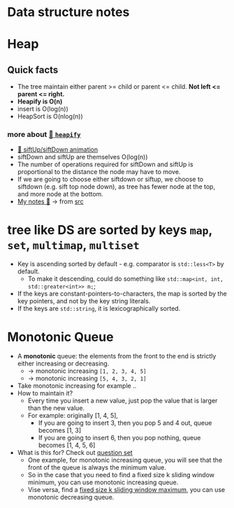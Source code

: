 # Data structure notes

# Heap
## Quick facts
- The tree maintain either parent >= child or parent <= child. **Not left <= parent <= right.**
- **Heapify is O(n)**
- insert is O(log(n))
- HeapSort is O(nlog(n))
### more about [:link: `heapify`](https://stackoverflow.com/questions/9755721/how-can-building-a-heap-be-on-time-complexity)
- [:link: siftUp/siftDown animation](https://youtu.be/5iBUTMWGtIQ)
- siftDown and siftUp are themselves O(log(n))
- The number of operations required for siftDown and siftUp is proportional to the distance the node may have to move.
- If we are going to choose either siftdown or siftup, we choose to siftdown (e.g. sift top node down), as tree has fewer node at the top, and more node at the bottom.
- [My notes :orange_book:](../srcs/heapify.jpeg) -> from [src](http://www.cs.umd.edu/~meesh/351/mount/lectures/lect14-heapsort-analysis-part.pdf)

# tree like DS are sorted by keys `map`, `set`, `multimap`, `multiset`
- Key is ascending sorted by default - e.g. comparator is `std::less<T>` by default.
  - To make it descending, could do something like `std::map<int, int, std::greater<int>> m;`;
- If the keys are constant-pointers-to-characters, the map is sorted by the key pointers, and not by the key string literals.
- If the keys are `std::string`, it is lexicographically sorted.

# Monotonic Queue
- A **monotonic** queue: the elements from the front to the end is strictly either increasing or decreasing.
  - -> monotonic increasing `[1, 2, 3, 4, 5]`
  - -> monotonic increasing `[5, 4, 3, 2, 1]`
- Take monotonic increasing for example ..
- How to maintain it?
  - Every time you insert a new value, just pop the value that is larger than the new value.
  - For example: originally [1, 4, 5],
    - If you are going to insert 3, then you pop 5 and 4 out, queue becomes [1, 3]
    - If you are going to insert 6, then you pop nothing, queue becomes [1, 4, 5, 6]
- What is this for? Check out [question set](../monotonic_queue/README.md)
  - One example, for monotonic increasing queue, you will see that the front of the queue is always the minimum value.
  - So in the case that you need to find a fixed size k sliding window minimum, you can use monotonic increasing queue.
  - Vise versa, find a [fixed size k sliding window maximum](../monotonic_queue/README.md#bulb-239-sliding-window-maximumhttpsleetcodecomproblemssliding-window-maximum-dartslidingwindowmaximumh), you can use monotonic decreasing queue.

